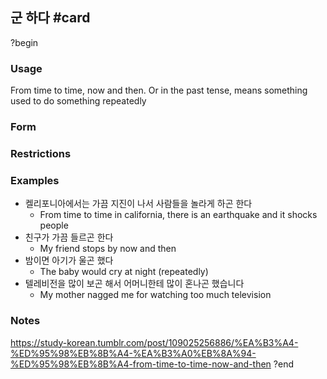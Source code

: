 ## 군 하다 #card
?begin
### Usage
From time to time, now and then. Or in the past tense, means something used to do something repeatedly
### Form
### Restrictions
### Examples
* 켈리포니아에서는 가끔 지진이 나서 사람들을 놀라게 하곤 한다
	* From time to time in california, there is an earthquake and it shocks people
* 친구가 가끔 들르곤 한다
	* My friend stops by now and then
* 밤이면 아기가 울곤 했다
	* The baby would cry at night (repeatedly)
* 텔레비전을 많이 보곤 해서 어머니한테 많이 혼나곤 했습니다
	* My mother nagged me for watching too much television
### Notes
https://study-korean.tumblr.com/post/109025256886/%EA%B3%A4-%ED%95%98%EB%8B%A4-%EA%B3%A0%EB%8A%94-%ED%95%98%EB%8B%A4-from-time-to-time-now-and-then
?end
